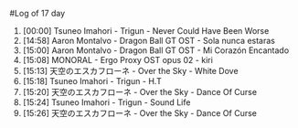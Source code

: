 #Log of 17 day

1. [00:00] Tsuneo Imahori - Trigun - Never Could Have Been Worse
1. [14:58] Aaron Montalvo - Dragon Ball GT OST - Sola nunca estaras
1. [15:00] Aaron Montalvo - Dragon Ball GT OST - Mi Corazón Encantado
1. [15:08] MONORAL - Ergo Proxy OST opus 02 - kiri
1. [15:13] 天空のエスカフローネ - Over the Sky - White Dove
1. [15:18] Tsuneo Imahori - Trigun - H.T
1. [15:20] 天空のエスカフローネ - Over the Sky - Dance Of Curse
1. [15:24] Tsuneo Imahori - Trigun - Sound Life
1. [15:26] 天空のエスカフローネ - Over the Sky - Dance Of Curse
